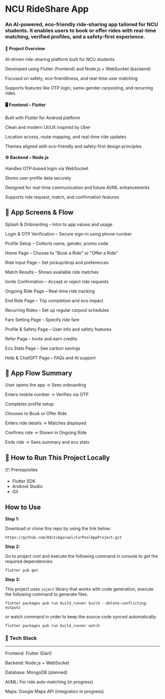 # NCU RideShare App

### An AI-powered, eco-friendly ride-sharing app tailored for NCU students. It enables users to book or offer rides with real-time matching, verified profiles, and a safety-first experience.

#### 🧩 Project Overview
AI-driven ride-sharing platform built for NCU students

Developed using Flutter (frontend) and Node.js + WebSocket (backend)

Focused on safety, eco-friendliness, and real-time user matching

Supports features like OTP login, same-gender carpooling, and recurring rides

#### 🖥️ Frontend – Flutter
Built with Flutter for Android platform

Clean and modern UI/UX inspired by Uber

Location access, route mapping, and real-time ride updates

Themes aligned with eco-friendly and safety-first design principles

#### ⚙️ Backend – Node.js
Handles OTP-based login via WebSocket

Stores user profile data securely

Designed for real-time communication and future AI/ML enhancements

Supports ride request, match, and confirmation features

📱 App Screens & Flow
---
Splash & Onboarding – Intro to app values and usage

Login & OTP Verification – Secure sign-in using phone number

Profile Setup – Collects name, gender, promo code

Home Page – Choose to "Book a Ride" or "Offer a Ride"

Ride Input Page – Set pickup/drop and preferences

Match Results – Shows available ride matches

Invite Confirmation – Accept or reject ride requests

Ongoing Ride Page – Real-time ride tracking

End Ride Page – Trip completion and eco impact

Recurring Rides – Set up regular carpool schedules

Fare Setting Page – Specify ride fare

Profile & Safety Page – User info and safety features

Refer Page – Invite and earn credits

Eco Stats Page – See carbon savings

Help & ChatGPT Page – FAQs and AI support

🔁 App Flow Summary
---
User opens the app → Sees onboarding

Enters mobile number → Verifies via OTP

Completes profile setup

Chooses to Book or Offer Ride

Enters ride details → Matches displayed

Confirms ride → Shown in Ongoing Ride

Ends ride → Sees summary and eco stats

🚀 How to Run This Project Locally
---
📦 Prerequisites
* Flutter SDK
* Android Studio
* Git

## How to Use 

**Step 1:**

Download or clone this repo by using the link below:

```
https://github.com/OditiAgarwal/CarPoolAppProject.git
```

**Step 2:**

Go to project root and execute the following command in console to get the required dependencies: 

```
flutter pub get 
```

**Step 3:**

This project uses `inject` library that works with code generation, execute the following command to generate files:

```
flutter packages pub run build_runner build --delete-conflicting-outputs
```

or watch command in order to keep the source code synced automatically:

```
flutter packages pub run build_runner watch
```
### 🧠 Tech Stack
---
Frontend: Flutter (Dart)

Backend: Node.js + WebSocket

Database: MongoDB (planned)

AI/ML: For ride auto-matching (in progress)

Maps: Google Maps API (integration in progress)

